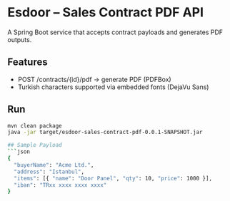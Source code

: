 # Esdoor – Sales Contract PDF API

A Spring Boot service that accepts contract payloads and generates PDF outputs.

## Features
- POST /contracts/{id}/pdf → generate PDF (PDFBox)
- Turkish characters supported via embedded fonts (DejaVu Sans)

## Run
```bash
mvn clean package
java -jar target/esdoor-sales-contract-pdf-0.0.1-SNAPSHOT.jar

## Sample Payload
```json
{
  "buyerName": "Acme Ltd.",
  "address": "Istanbul",
  "items": [{ "name": "Door Panel", "qty": 10, "price": 1000 }],
  "iban": "TRxx xxxx xxxx xxxx"
}
